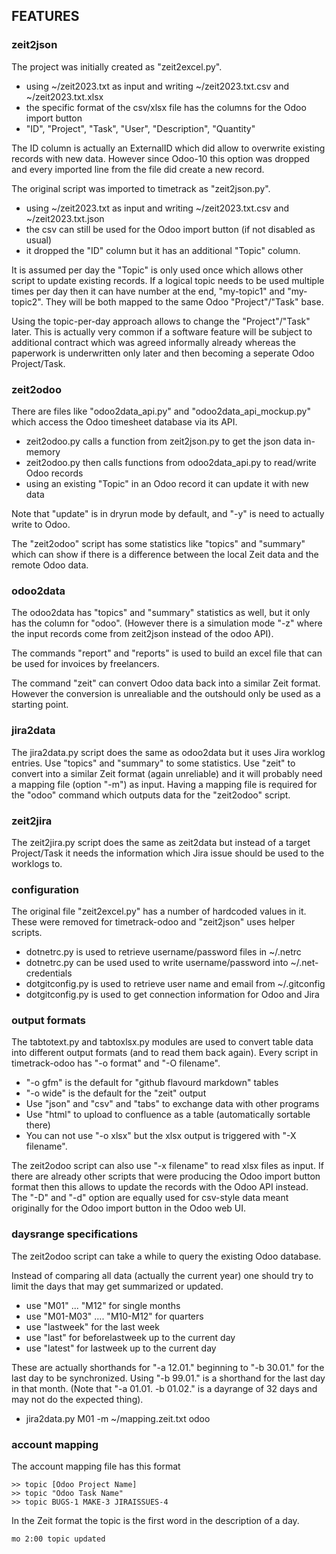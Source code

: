 ## FEATURES

### zeit2json

The project was initially created as "zeit2excel.py".

* using ~/zeit2023.txt as input and writing ~/zeit2023.txt.csv and ~/zeit2023.txt.xlsx
* the specific format of the csv/xlsx file has the columns for the Odoo import button
* "ID", "Project", "Task", "User", "Description", "Quantity"

The ID column is actually an ExternalID which did allow to overwrite existing records
with new data. However since Odoo-10 this option was dropped and every imported line
from the file did create a new record.

The original script was imported to timetrack as "zeit2json.py".

* using ~/zeit2023.txt as input and writing ~/zeit2023.txt.csv and ~/zeit2023.txt.json
* the csv can still be used for the Odoo import button (if not disabled as usual)
* it dropped the "ID" column but it has an additional "Topic" column.

It is assumed per day the "Topic" is only used once which allows other script to
update existing records. If a logical topic needs to be used multiple times per day
then it can have number at the end, "my-topic1" and "my-topic2". They will be both
mapped to the same Odoo "Project"/"Task" base. 

Using the topic-per-day approach allows to change the "Project"/"Task" later. This
is actually very common if a software feature will be subject to additional contract 
which was agreed informally already whereas the paperwork is underwritten only later 
and then becoming a seperate Odoo Project/Task.

### zeit2odoo

There are files like "odoo2data_api.py" and "odoo2data_api_mockup.py" which access 
the Odoo timesheet database via its API.

* zeit2odoo.py calls a function from zeit2json.py to get the json data in-memory
* zeit2odoo.py then calls functions from odoo2data_api.py to read/write Odoo records
* using an existing "Topic" in an Odoo record it can update it with new data

Note that "update" is in dryrun mode by default, and "-y" is need to actually
write to Odoo.

The "zeit2odoo" script has some statistics like "topics" and "summary" which
can show if there is a difference between the local Zeit data and the remote
Odoo data.

### odoo2data

The odoo2data has "topics" and "summary" statistics as well, but it only has
the column for "odoo". (However there is a simulation mode "-z" where the
input records come from zeit2json instead of the odoo API).

The commands "report" and "reports" is used to build an excel file that can
be used for invoices by freelancers.

The command "zeit" can convert Odoo data back into a similar Zeit format.
However the conversion is unrealiable and the outshould only be used as 
a starting point.

### jira2data

The jira2data.py script does the same as odoo2data but it uses Jira worklog
entries. Use "topics" and "summary" to some statistics. Use "zeit" to convert
into a similar Zeit format (again unreliable) and it will probably need a
mapping file (option "-m") as input. Having a mapping file is required for the
"odoo" command which outputs data for the "zeit2odoo" script.

### zeit2jira

The zeit2jira.py script does the same as zeit2data but instead of a target
Project/Task it needs the information which Jira issue should be used to 
the worklogs to.

### configuration

The original file "zeit2excel.py" has a number of hardcoded values in it.
These were removed for timetrack-odoo and "zeit2json" uses helper scripts.

* dotnetrc.py is used to retrieve username/password files in ~/.netrc
* dotnetrc.py can be used used to write username/password into ~/.net-credentials
* dotgitconfig.py is used to retrieve user name and email from ~/.gitconfig
* dotgitconfig.py is used to get connection information for Odoo and Jira

### output formats

The tabtotext.py and tabtoxlsx.py modules are used to convert table data
into different output formats (and to read them back again). Every script
in timetrack-odoo has "-o format" and "-O filename".

* "-o gfm" is the default for "github flavourd markdown" tables
* "-o wide" is the default for the "zeit" output
* Use "json" and "csv" and "tabs" to exchange data with other programs
* Use "html" to upload to confluence as a table (automatically sortable there)
* You can not use "-o xlsx" but the xlsx output is triggered with "-X filename".

The zeit2odoo script can also use "-x filename" to read xlsx files as input.
If there are already other scripts that were producing the Odoo import button
format then this allows to update the records with the Odoo API instead. The
"-D" and "-d" option are equally used for csv-style data meant originally for
the Odoo import button in the Odoo web UI.

### daysrange specifications

The zeit2odoo script can take a while to query the existing Odoo database.

Instead of comparing all data (actually the current year) one should try
to limit the days that may get summarized or updated.

* use "M01" ... "M12" for single months
* use "M01-M03" .... "M10-M12" for quarters
* use "lastweek" for the last week
* use "last" for beforelastweek up to the current day
* use "latest" for lastweek up to the current day

These are actually shorthands for "-a 12.01." beginning to "-b 30.01." for
the last day to be synchronized. Using "-b 99.01." is a shorthand for the
last day in that month. (Note that "-a 01.01. -b 01.02." is a dayrange of
32 days and may not do the expected thing).

* jira2data.py M01 -m ~/mapping.zeit.txt odoo

### account mapping

The account mapping file has this format

    >> topic [Odoo Project Name]
    >> topic "Odoo Task Name"
    >> topic BUGS-1 MAKE-3 JIRAISSUES-4

In the Zeit format the topic is the first word in the description of a day.

    mo 2:00 topic updated
